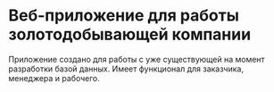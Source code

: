 # Веб-приложение для работы золотодобывающей компании
Приложение создано для работы с уже существующей на момент разработки базой данных.
Имеет функционал для заказчика, менеджера и рабочего.

